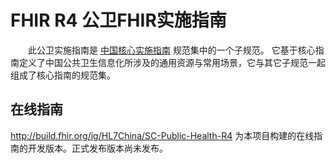 # FHIR R4 公卫FHIR实施指南   

&emsp;&emsp;此公卫实施指南是 [中国核心实施指南](http://build.fhir.org/ig/HL7China/CN-CORE-R4/) 规范集中的一个子规范。
它基于核心指南定义了中国公共卫生信息化所涉及的通用资源与常用场景，它与其它子规范一起组成了核心指南的规范集。

## 在线指南    

http://build.fhir.org/ig/HL7China/SC-Public-Health-R4  为本项目构建的在线指南的开发版本。正式发布版本尚未发布。
